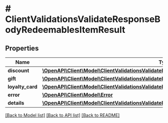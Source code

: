 # # ClientValidationsValidateResponseBodyRedeemablesItemResult

## Properties

Name | Type | Description | Notes
------------ | ------------- | ------------- | -------------
**discount** | [**\OpenAPI\Client\Model\ClientValidationsValidateResponseBodyRedeemablesItemResultDiscount**](ClientValidationsValidateResponseBodyRedeemablesItemResultDiscount.md) |  | [optional]
**gift** | [**\OpenAPI\Client\Model\ClientValidationsValidateResponseBodyRedeemablesItemResultGift**](ClientValidationsValidateResponseBodyRedeemablesItemResultGift.md) |  | [optional]
**loyalty_card** | [**\OpenAPI\Client\Model\ClientValidationsValidateResponseBodyRedeemablesItemResultLoyaltyCard**](ClientValidationsValidateResponseBodyRedeemablesItemResultLoyaltyCard.md) |  | [optional]
**error** | [**\OpenAPI\Client\Model\Error**](Error.md) |  | [optional]
**details** | [**\OpenAPI\Client\Model\ClientValidationsValidateResponseBodyRedeemablesItemResultDetails**](ClientValidationsValidateResponseBodyRedeemablesItemResultDetails.md) |  | [optional]

[[Back to Model list]](../../README.md#models) [[Back to API list]](../../README.md#endpoints) [[Back to README]](../../README.md)
